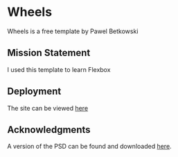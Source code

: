 # Wheels

Wheels is a free template by Pawel Betkowski

## Mission Statement

I used this template to learn Flexbox

## Deployment

The site can be viewed [here](https://wheels.netlify.com/)

## Acknowledgments

A version of the PSD can be found and downloaded [here](https://pawelbetkowski.myportfolio.com/wheelz-free-ecommerce-template-by-pawel-betkowski).
